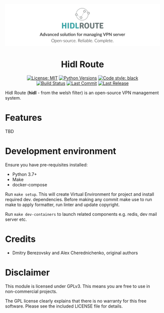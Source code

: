 ![HidlRoute Cover Picture](https://raw.githubusercontent.com/HidlRoute/hidlroute-server/master/docs/assets/cover-picture.svg "HidlRoute Cover Picture")

<h1 align="center">Hidl Route</h1>
<p align="center">
<a href="https://pypi.org/project/hidlroute-server/"><img src="https://img.shields.io/pypi/l/hidlroute-server?style=for-the-badge" title="License: MIT"/></a> 
<a href="https://pypi.org/project/hidlroute-server/"><img src="https://img.shields.io/pypi/pyversions/hidlroute-server?style=for-the-badge" title="Python Versions"/></a> 
<a href="https://github.com/psf/black/"><img src="https://img.shields.io/badge/Code%20Style-black-black?style=for-the-badge" title="Code style: black"/></a>
<br>
<a href="https://github.com/hidlroute/hidlroute-server/actions/workflows/sanity-check.yml"><img src="https://img.shields.io/github/workflow/status/hidlroute/hidlroute-server/Sanity%20Check?style=for-the-badge" title="Build Status"/></a>
<a href="https://github.com/hidlroute/hidlroute-server/"><img src="https://img.shields.io/github/last-commit/hidlroute/hidlroute-server?style=for-the-badge" title="Last Commit"/></a> 
<a href="https://github.com/hidlroute/hidlroute-server/releases/"><img src="https://img.shields.io/github/release-date/hidlroute/hidlroute-server?style=for-the-badge" title="Last Release"/></a> 
</p>

Hidl Route (**hidl** - from the welsh filter) is an open-source VPN management system.

# Features

TBD

# Development environment

Ensure you have pre-requisites installed:

* Python 3.7+
* Make
* docker-compose

Run `make setup`. This will create Virtual Environment for project and install required dev. dependencies. Before making
any commit make use to run make to apply formatter, run linter and update copyright.

Run `make dev-containers` to launch related components e.g. redis, dev mail server etc.

# Credits

* Dmitry Berezovsky and Alex Cherednichenko, original authors

# Disclaimer

This module is licensed under GPLv3. This means you are free to use in non-commercial projects.

The GPL license clearly explains that there is no warranty for this free software. Please see the included LICENSE file
for details.

